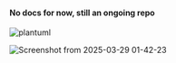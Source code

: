 #### No docs for now, still an ongoing repo 

![plantuml](https://github.com/user-attachments/assets/ed3d97cb-11b4-40a4-9c4a-9ae851d14b24)

![Screenshot from 2025-03-29 01-42-23](https://github.com/user-attachments/assets/7f491e95-b088-404c-bdc7-9c4ca9c5eda5)
